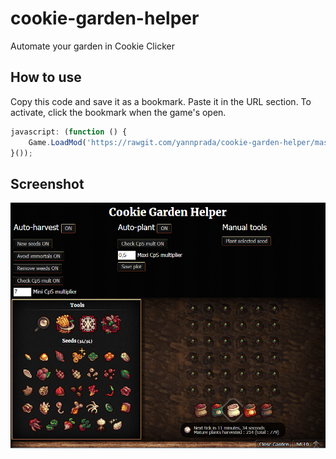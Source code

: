 # cookie-garden-helper

Automate your garden in Cookie Clicker

## How to use

Copy this code and save it as a bookmark. Paste it in the URL section. To activate, click the bookmark when the game's open.

```javascript
javascript: (function () {
    Game.LoadMod('https://rawgit.com/yannprada/cookie-garden-helper/master/cookie-garden-helper.js');
}());
```

## Screenshot

![Screenshot - UI of the mod cookie-garden-helper](/cookie-garden-helper.png?raw=true "UI")
